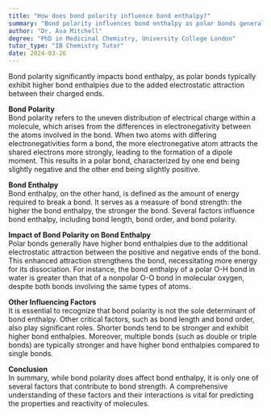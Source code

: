 ```yaml
---
title: "How does bond polarity influence bond enthalpy?"
summary: "Bond polarity influences bond enthalpy as polar bonds generally have higher bond enthalpies due to the additional electrostatic attraction."
author: "Dr. Ava Mitchell"
degree: "PhD in Medicinal Chemistry, University College London"
tutor_type: "IB Chemistry Tutor"
date: 2024-03-26
---
```


Bond polarity significantly impacts bond enthalpy, as polar bonds typically exhibit higher bond enthalpies due to the added electrostatic attraction between their charged ends.

**Bond Polarity**  
Bond polarity refers to the uneven distribution of electrical charge within a molecule, which arises from the differences in electronegativity between the atoms involved in the bond. When two atoms with differing electronegativities form a bond, the more electronegative atom attracts the shared electrons more strongly, leading to the formation of a dipole moment. This results in a polar bond, characterized by one end being slightly negative and the other end being slightly positive.

**Bond Enthalpy**  
Bond enthalpy, on the other hand, is defined as the amount of energy required to break a bond. It serves as a measure of bond strength: the higher the bond enthalpy, the stronger the bond. Several factors influence bond enthalpy, including bond length, bond order, and bond polarity.

**Impact of Bond Polarity on Bond Enthalpy**  
Polar bonds generally have higher bond enthalpies due to the additional electrostatic attraction between the positive and negative ends of the bond. This enhanced attraction strengthens the bond, necessitating more energy for its dissociation. For instance, the bond enthalpy of a polar O-H bond in water is greater than that of a nonpolar O-O bond in molecular oxygen, despite both bonds involving the same types of atoms.

**Other Influencing Factors**  
It is essential to recognize that bond polarity is not the sole determinant of bond enthalpy. Other critical factors, such as bond length and bond order, also play significant roles. Shorter bonds tend to be stronger and exhibit higher bond enthalpies. Moreover, multiple bonds (such as double or triple bonds) are typically stronger and have higher bond enthalpies compared to single bonds.

**Conclusion**  
In summary, while bond polarity does affect bond enthalpy, it is only one of several factors that contribute to bond strength. A comprehensive understanding of these factors and their interactions is vital for predicting the properties and reactivity of molecules.
    